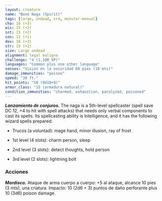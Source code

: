 ```yaml
---
layout: creature
name: "Bone Naga (Spirit)"
tags: [large, undead, cr4, monster-manual]
cha: 16 (+3)
wis: 15 (+2)
int: 15 (+2)
con: 12 (+1)
dex: 16 (+3)
str: 15 (+2)
size: Large undead
alignment: legal maligna
challenge: "4 (1,100 XP)"
languages: "Common plus one other language"
senses: "Visión en la oscuridad 60 pies (18 mts)"
damage_immunities: "poison"
speed: "30 ft."
hit_points: "58 (9d10+9)"
armor_class: "15 (armadura natural)"
condition_immunities: "charmed, exhaustion, paralyzed, poisoned"
---
```


***Lanzamiento de conjuros.*** The naga is a 5th-level spellcaster (spell save DC 12, +4 to hit with spell attacks) that needs only verbal components to cast its spells. Its spellcasting ability is Intelligence, and it has the following wizard spells prepared:

* Trucos (a voluntad): mage hand, minor illusion, ray of frost

* 1st level (4 slots): charm person, sleep

* 2nd level (3 slots): detect thoughts, hold person

* 3rd level (2 slots): lightning bolt

### Acciones

***Mordisco.*** Ataque de arma cuerpo a cuerpo: +5 al ataque, alcance 10 pies (3 mts), una criatura. Impacto: 10 (2d6 + 3) puntos de daño perforante plus 10 (3d6) poison damage.
